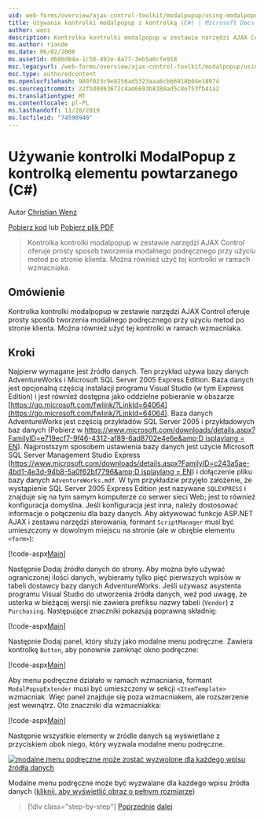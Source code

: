 ```yaml
---
uid: web-forms/overview/ajax-control-toolkit/modalpopup/using-modalpopup-with-a-repeater-control-cs
title: Używanie kontrolki modalpopup z kontrolką (C#) | Microsoft Docs
author: wenz
description: Kontrolka kontrolki modalpopup w zestawie narzędzi AJAX Control oferuje prosty sposób tworzenia modalnego podręcznego przy użyciu metod po stronie klienta. Istnieje również możliwość użycia tego programu...
ms.author: riande
ms.date: 06/02/2008
ms.assetid: d686d84a-1c58-492e-8a77-3eb5a0cfe918
msc.legacyurl: /web-forms/overview/ajax-control-toolkit/modalpopup/using-modalpopup-with-a-repeater-control-cs
msc.type: authoredcontent
ms.openlocfilehash: 980f023c9e8256ad5323aaa6cbb6918b04e18974
ms.sourcegitcommit: 22fbd8863672c4ad6693b8388ad5c8e753fb41a2
ms.translationtype: MT
ms.contentlocale: pl-PL
ms.lasthandoff: 11/28/2019
ms.locfileid: "74598940"
---
```

# <a name="using-modalpopup-with-a-repeater-control-c"></a>Używanie kontrolki ModalPopup z kontrolką elementu powtarzanego (C#)

Autor [Christian Wenz](https://github.com/wenz)

[Pobierz kod](https://download.microsoft.com/download/2/4/0/24052038-f942-4336-905b-b60ae56f0dd5/ModalPopup2.cs.zip) lub [Pobierz plik PDF](https://download.microsoft.com/download/b/6/a/b6ae89ee-df69-4c87-9bfb-ad1eb2b23373/modalpopup2CS.pdf)

> Kontrolka kontrolki modalpopup w zestawie narzędzi AJAX Control oferuje prosty sposób tworzenia modalnego podręcznego przy użyciu metod po stronie klienta. Można również użyć tej kontrolki w ramach wzmacniaka.

## <a name="overview"></a>Omówienie

Kontrolka kontrolki modalpopup w zestawie narzędzi AJAX Control oferuje prosty sposób tworzenia modalnego podręcznego przy użyciu metod po stronie klienta. Można również użyć tej kontrolki w ramach wzmacniaka.

## <a name="steps"></a>Kroki

Najpierw wymagane jest źródło danych. Ten przykład używa bazy danych AdventureWorks i Microsoft SQL Server 2005 Express Edition. Baza danych jest opcjonalną częścią instalacji programu Visual Studio (w tym Express Edition) i jest również dostępna jako oddzielne pobieranie w obszarze [https://go.microsoft.com/fwlink/?LinkId=64064](https://go.microsoft.com/fwlink/?LinkId=64064). Baza danych AdventureWorks jest częścią przykładów SQL Server 2005 i przykładowych baz danych (Pobierz w [https://www.microsoft.com/downloads/details.aspx?FamilyID=e719ecf7-9f46-4312-af89-6ad8702e4e6e&amp;D isplaylang = EN](https://www.microsoft.com/downloads/details.aspx?FamilyID=e719ecf7-9f46-4312-af89-6ad8702e4e6e&amp;DisplayLang=en)). Najprostszym sposobem ustawienia bazy danych jest użycie Microsoft SQL Server Management Studio Express ([https://www.microsoft.com/downloads/details.aspx?FamilyID=c243a5ae-4bd1-4e3d-94b8-5a0f62bf7796&amp;D isplaylang = EN](https://www.microsoft.com/downloads/details.aspx?FamilyID=c243a5ae-4bd1-4e3d-94b8-5a0f62bf7796&amp;DisplayLang=en)) i dołączenie pliku bazy danych `AdventureWorks.mdf`. W tym przykładzie przyjęto założenie, że wystąpienie SQL Server 2005 Express Edition jest nazywane `SQLEXPRESS` i znajduje się na tym samym komputerze co serwer sieci Web; jest to również konfiguracja domyślna. Jeśli konfiguracja jest inna, należy dostosować informacje o połączeniu dla bazy danych. Aby aktywować funkcje ASP.NET AJAX i zestawu narzędzi sterowania, formant `ScriptManager` musi być umieszczony w dowolnym miejscu na stronie (ale w obrębie elementu `<form>`):

[!code-aspx[Main](using-modalpopup-with-a-repeater-control-cs/samples/sample1.aspx)]

Następnie Dodaj źródło danych do strony. Aby można było używać ograniczonej ilości danych, wybieramy tylko pięć pierwszych wpisów w tabeli dostawcy bazy danych AdventureWorks. Jeśli używasz asystenta programu Visual Studio do utworzenia źródła danych, weź pod uwagę, że usterka w bieżącej wersji nie zawiera prefiksu nazwy tabeli (`Vendor`) z `Purchasing`. Następujące znaczniki pokazują poprawną składnię:

[!code-aspx[Main](using-modalpopup-with-a-repeater-control-cs/samples/sample2.aspx)]

Następnie Dodaj panel, który służy jako modalne menu podręczne. Zawiera kontrolkę `Button`, aby ponownie zamknąć okno podręczne:

[!code-aspx[Main](using-modalpopup-with-a-repeater-control-cs/samples/sample3.aspx)]

Aby menu podręczne działało w ramach wzmacniania, formant `ModalPopupExtender` musi być umieszczony w sekcji `<ItemTemplate>` wzmacniak. Więc panel znajduje się poza wzmacniakem, ale rozszerzenie jest wewnątrz. Oto znaczniki dla wzmacniakka:

[!code-aspx[Main](using-modalpopup-with-a-repeater-control-cs/samples/sample4.aspx)]

Następnie wszystkie elementy w źródle danych są wyświetlane z przyciskiem obok niego, który wyzwala modalne menu podręczne.

[![modalne menu podręczne może zostać wyzwolone dla każdego wpisu źródła danych](using-modalpopup-with-a-repeater-control-cs/_static/image2.png)](using-modalpopup-with-a-repeater-control-cs/_static/image1.png)

Modalne menu podręczne może być wyzwalane dla każdego wpisu źródła danych ([kliknij, aby wyświetlić obraz o pełnym rozmiarze](using-modalpopup-with-a-repeater-control-cs/_static/image3.png))

> [!div class="step-by-step"]
> [Poprzednie](launching-a-modal-popup-window-from-server-code-cs.md)
> [dalej](handling-postbacks-from-a-modalpopup-cs.md)
